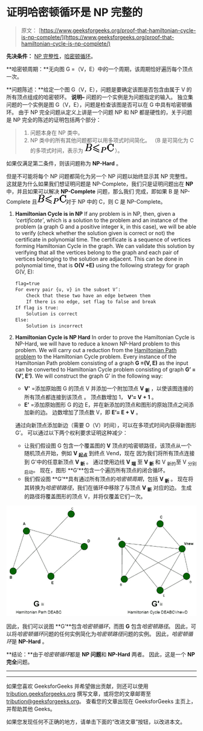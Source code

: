 # 证明哈密顿循环是 NP 完整的

> 原文： [https://www.geeksforgeeks.org/proof-that-hamiltonian-cycle-is-np-complete/](https://www.geeksforgeeks.org/proof-that-hamiltonian-cycle-is-np-complete/)

**先决条件：** [NP 完整性](https://www.geeksforgeeks.org/np-completeness-set-1/)，[哈密顿循环](https://www.geeksforgeeks.org/hamiltonian-cycle-backtracking-6/)。

**哈密顿周期：**无向图 G =（V，E）中的一个周期，该周期恰好遍历每个顶点一次。

**问题陈述：**给定一个图 G（V，E），问题是要确定该图是否包含由属于 V 的所有顶点组成的哈密顿环。
**说明–**
问题的一个实例是为问题指定的输入。 独立集问题的一个实例是图 G（V，E），问题是检查该图是否可以在 G 中具有哈密顿循环。
由于 NP 完全问题从定义上讲是一个问题 NP 和 NP 都是硬性的，关于问题是 NP 完全的陈述的证明包括两个部分：

> 1.  问题本身在 NP 类中。
> 2.  NP 类中的所有其他问题都可以用多项式时间简化。
>     （B 是可简化为 C 的多项式时间，表示为 ![B$\leqslant_P$C](img/704e99eabfa939687e3f42fed6bce836.png "Rendered by QuickLaTeX.com") ）。

如果仅满足第二条件，则该问题称为 **NP-Hard** 。

但是不可能将每个 NP 问题都简化为另一个 NP 问题以始终显示其 NP 完整性。 这就是为什么如果我们想证明问题是 NP-Complete，我们只是证明问题出在 **NP** 中，并且如果可以解决 **NP-Complete** 问题，那么我们 完成，即如果 B 是 NP-Complete 且![B$\leqslant_P$C](img/704e99eabfa939687e3f42fed6bce836.png "Rendered by QuickLaTeX.com")对于 NP 中的 C，则 C 是 NP-Complete。

1.  **Hamiltonian Cycle is in NP**
    If any problem is in NP, then, given a *‘certificate’*, which is a solution to the problem and an instance of the problem (a graph G and a positive integer k, in this case), we will be able to verify (check whether the solution given is correct or not) the certificate in polynomial time.
    The certificate is a sequence of vertices forming Hamiltonian Cycle in the graph. We can validate this solution by verifying that all the vertices belong to the graph and each pair of vertices belonging to the solution are adjacent. This can be done in polynomial time, that is **O(V +E)** using the following strategy for graph G(V, E):

    ```
    flag=true
    For every pair {u, v} in the subset V’:
        Check that these two have an edge between them
        If there is no edge, set flag to false and break
    If flag is true:
        Solution is correct
    Else:
        Solution is incorrect

    ```

2.  **Hamiltonian Cycle is NP Hard**
    In order to prove the Hamiltonian Cycle is NP-Hard, we will have to reduce a known NP-Hard problem to this problem. We will carry out a reduction from the [Hamiltonian Path problem](https://www.geeksforgeeks.org/proof-hamiltonian-path-np-complete/) to the Hamiltonian Cycle problem.
    Every instance of the Hamiltonian Path problem consisting of a graph **G =(V, E)** as the input can be converted to Hamiltonian Cycle problem consisting of graph **G’ = (V’, E’)**. We will construct the graph G’ in the following way:
    *   **V'** =添加原始图 G 的顶点 V 并添加一个附加顶点 **V <sub>新</sub>** ，以使该图连接的所有顶点都连接到该顶点 。 顶点数增加 1， **V’= V + 1** 。
    *   **E’** =添加原始图形 G 的边 E，并在新添加的顶点和图形的原始顶点之间添加新的边。 边数增加了顶点数 V，即 **E’= E + V** 。

    通过向新顶点添加新边（需要 O（V）时间），可以在多项式时间内获得新图形 G’。 可以通过以下两个权利要求证明这种减少：

    *   让我们假设图 G 包含一个覆盖图的 **V** 顶点的哈密顿路径，该顶点从一个随机顶点开始，例如 **V <sub>起点</sub>** 到终点 Vend，现在 因为我们将所有顶点连接到 G'中的任意新顶点 **V <sub>新</sub>** 。
        通过使用边线 **V <sub>端</sub>** 至 **V <sub>新</sub>** 和 V <sub>新的</sub>至 V <sub>分别启动</sub>。 现在，图形 **G’**包含一个遍历所有顶点的闭合循环。
    *   我们假设图 **G’**具有通过所有顶点的*哈密顿周期*，包括 **V <sub>新</sub>** 。 现在将其转换为*哈密顿路径*，我们在循环中移除了与顶点 **V <sub>新</sub>** 对应的边。 生成的路径将覆盖图形的顶点 V，并将仅覆盖它们一次。

![](img/d9b00fa90d6075f95e8f88f1c7cab58a.png)

因此，我们可以说图 **G’**包含*哈密顿循环*，而图 **G** 包含*哈密顿路径*。 因此，可以将*哈密顿循环*问题的任何实例简化为*哈密顿路径*问题的实例。 因此，*哈密顿循环*是 **NP-Hard** 。

**结论：**由于*哈密顿循环*都是 **NP 问题**和 **NP-Hard** 两者。 因此，这是一个 **NP 完全**问题。



* * *

* * *

如果您喜欢 GeeksforGeeks 并希望做出贡献，则还可以使用 [tribution.geeksforgeeks.org](https://contribute.geeksforgeeks.org/) 撰写文章，或将您的文章邮寄至 tribution@geeksforgeeks.org。 查看您的文章出现在 GeeksforGeeks 主页上，并帮助其他 Geeks。

如果您发现任何不正确的地方，请单击下面的“改进文章”按钮，以改进本文。